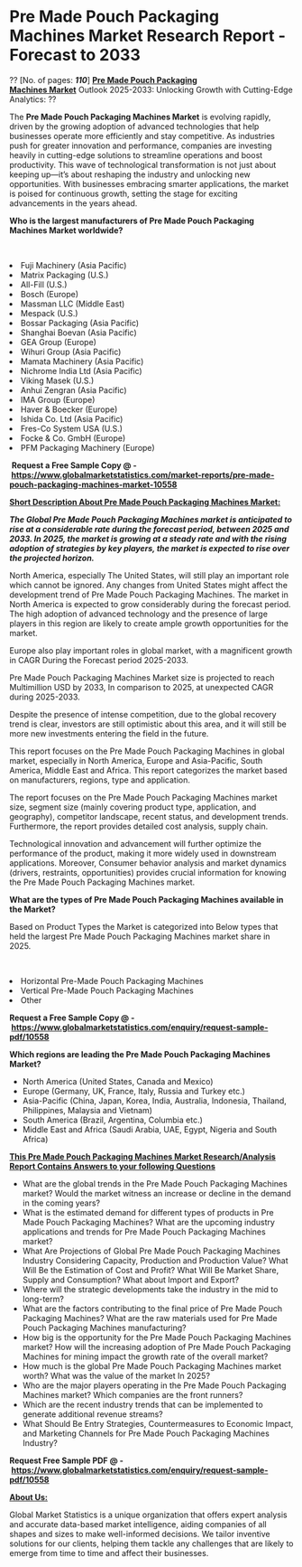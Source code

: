 <H1>Pre Made Pouch Packaging Machines Market Research Report - Forecast to 2033</H1><p>?? [No. of pages:&nbsp;<strong><em>110</em></strong>]&nbsp;<strong><a href="https://www.globalmarketstatistics.com/market-reports/pre-made-pouch-packaging-machines-market-10558">Pre Made Pouch Packaging Machines&nbsp;Market</a></strong>&nbsp;Outlook 2025-2033: Unlocking Growth with Cutting-Edge Analytics: ??</p><p>The <strong>Pre Made Pouch Packaging Machines Market</strong> is evolving rapidly, driven by the growing adoption of advanced technologies that help businesses operate more efficiently and stay competitive. As industries push for greater innovation and performance, companies are investing heavily in cutting-edge solutions to streamline operations and boost productivity. This wave of technological transformation is not just about keeping up&mdash;it&rsquo;s about reshaping the industry and unlocking new opportunities. With businesses embracing smarter applications, the market is poised for continuous growth, setting the stage for exciting advancements in the years ahead.</p><p><strong>Who is the largest manufacturers of Pre Made Pouch Packaging Machines Market worldwide?</strong></p><p>&nbsp;<li>Fuji Machinery (Asia Pacific)<li>Matrix Packaging (U.S.)<li>All-Fill (U.S.)<li>Bosch (Europe)<li>Massman LLC (Middle East)<li>Mespack (U.S.)<li>Bossar Packaging (Asia Pacific)<li>Shanghai Boevan (Asia Pacific)<li>GEA Group (Europe)<li>Wihuri Group (Asia Pacific)<li>Mamata Machinery (Asia Pacific)<li>Nichrome India Ltd (Asia Pacific)<li>Viking Masek (U.S.)<li>Anhui Zengran (Asia Pacific)<li>IMA Group (Europe)<li>Haver & Boecker (Europe)<li>Ishida Co. Ltd (Asia Pacific)<li>Fres-Co System USA (U.S.)<li>Focke & Co. GmbH (Europe)<li>PFM Packaging Machinery (Europe)</p><p>&nbsp;<strong>Request a Free Sample Copy @ -&nbsp;<a href="https://www.globalmarketstatistics.com/market-reports/pre-made-pouch-packaging-machines-market-10558">https://www.globalmarketstatistics.com/market-reports/pre-made-pouch-packaging-machines-market-10558</a></strong></p><p><strong><u>Short Description About Pre Made Pouch Packaging Machines Market:</u></strong></p><p><strong><em>The Global Pre Made Pouch Packaging Machines market is anticipated to rise at a considerable rate during the forecast period, between 2025 and 2033. In 2025, the market is growing at a steady rate and with the rising adoption of strategies by key players, the market is expected to rise over the projected horizon.</em></strong></p><p>North America, especially The United States, will still play an important role which cannot be ignored. Any changes from United States might affect the development trend of Pre Made Pouch Packaging Machines. The market in North America is expected to grow considerably during the forecast period. The high adoption of advanced technology and the presence of large players in this region are likely to create ample growth opportunities for the market.</p><p>Europe also play important roles in global market, with a magnificent growth in CAGR During the Forecast period 2025-2033.</p><p>Pre Made Pouch Packaging Machines Market size is projected to reach Multimillion USD by 2033, In comparison to 2025, at unexpected CAGR during 2025-2033.</p><p>Despite the presence of intense competition, due to the global recovery trend is clear, investors are still optimistic about this area, and it will still be more new investments entering the field in the future.</p><p>This report focuses on the Pre Made Pouch Packaging Machines in global market, especially in North America, Europe and Asia-Pacific, South America, Middle East and Africa. This report categorizes the market based on manufacturers, regions, type and application.</p><p>The report focuses on the Pre Made Pouch Packaging Machines market size, segment size (mainly covering product type, application, and geography), competitor landscape, recent status, and development trends. Furthermore, the report provides detailed cost analysis, supply chain.</p><p>Technological innovation and advancement will further optimize the performance of the product, making it more widely used in downstream applications. Moreover, Consumer behavior analysis and market dynamics (drivers, restraints, opportunities) provides crucial information for knowing the Pre Made Pouch Packaging Machines market.</p><p><strong>What are the types of Pre Made Pouch Packaging Machines available in the Market?</strong></p><p>Based on Product Types the Market is categorized into Below types that held the largest Pre Made Pouch Packaging Machines market share in 2025.</p><p>&nbsp;<li>Horizontal Pre-Made Pouch Packaging Machines<li> Vertical Pre-Made Pouch Packaging Machines<li> Other&nbsp;</p><p><strong>Request a Free Sample Copy @ -&nbsp;<a href="https://www.globalmarketstatistics.com/enquiry/request-sample-pdf/10558">https://www.globalmarketstatistics.com/enquiry/request-sample-pdf/10558</a></strong></p><p><strong>Which regions are leading the Pre Made Pouch Packaging Machines Market?</strong></p><ul><li>North America (United States, Canada and Mexico)</li><li>Europe (Germany, UK, France, Italy, Russia and Turkey etc.)</li><li>Asia-Pacific (China, Japan, Korea, India, Australia, Indonesia, Thailand, Philippines, Malaysia and Vietnam)</li><li>South America (Brazil, Argentina, Columbia etc.)</li><li>Middle East and Africa (Saudi Arabia, UAE, Egypt, Nigeria and South Africa)</li></ul><p><strong><u>This Pre Made Pouch Packaging Machines Market Research/Analysis Report Contains Answers to your following Questions</u></strong></p><ul><li>What are the global trends in the Pre Made Pouch Packaging Machines market? Would the market witness an increase or decline in the demand in the coming years?</li><li>What is the estimated demand for different types of products in Pre Made Pouch Packaging Machines? What are the upcoming industry applications and trends for Pre Made Pouch Packaging Machines market?</li><li>What Are Projections of Global Pre Made Pouch Packaging Machines Industry Considering Capacity, Production and Production Value? What Will Be the Estimation of Cost and Profit? What Will Be Market Share, Supply and Consumption? What about Import and Export?</li><li>Where will the strategic developments take the industry in the mid to long-term?</li><li>What are the factors contributing to the final price of Pre Made Pouch Packaging Machines? What are the raw materials used for Pre Made Pouch Packaging Machines manufacturing?</li><li>How big is the opportunity for the Pre Made Pouch Packaging Machines market? How will the increasing adoption of Pre Made Pouch Packaging Machines for mining impact the growth rate of the overall market?</li><li>How much is the global Pre Made Pouch Packaging Machines market worth? What was the value of the market In 2025?</li><li>Who are the major players operating in the Pre Made Pouch Packaging Machines market? Which companies are the front runners?</li><li>Which are the recent industry trends that can be implemented to generate additional revenue streams?</li><li>What Should Be Entry Strategies, Countermeasures to Economic Impact, and Marketing Channels for Pre Made Pouch Packaging Machines Industry?</li></ul><p><strong>Request Free Sample PDF @ -&nbsp;<a href="https://www.globalmarketstatistics.com/enquiry/request-sample-pdf/10558">https://www.globalmarketstatistics.com/enquiry/request-sample-pdf/10558</a></strong></p><p><strong><u>About Us:</u></strong></p><p>Global Market Statistics&nbsp;is a unique organization that offers expert analysis and accurate data-based market intelligence, aiding companies of all shapes and sizes to make well-informed decisions. We tailor inventive solutions for our clients, helping them tackle any challenges that are likely to emerge from time to time and affect their businesses.</p>

